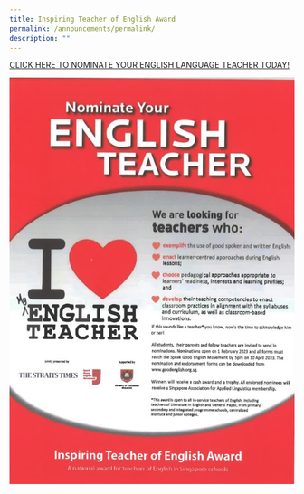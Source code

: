 ```yaml
---
title: Inspiring Teacher of English Award
permalink: /announcements/permalink/
description: ""
---
```

[CLICK HERE TO NOMINATE YOUR ENGLISH LANGUAGE TEACHER TODAY!](https://www.languagecouncils.sg/goodenglish/inspiring-teacher-of-english-award/nomination-information)

![](/images/Annoucements/Inspiring%20teacher%20of%20english%20award.jpg)

